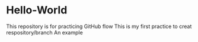 # Hello-World
This repository is for practicing GitHub flow
This is my first practice to creat respository/branch
An example 
